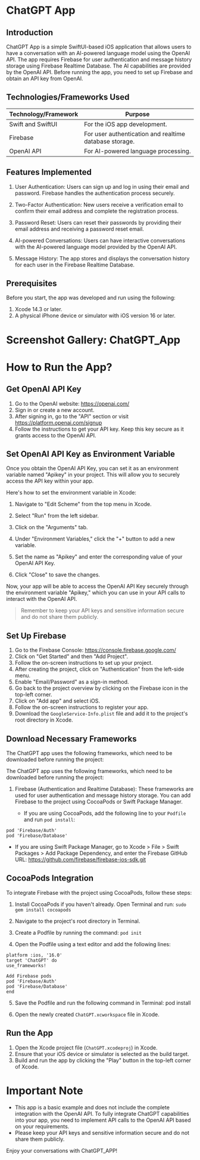 # ChatGPT App

## Introduction
ChatGPT App is a simple SwiftUI-based iOS application that allows users to have a conversation with an AI-powered language model using the OpenAI API. The app requires Firebase for user authentication and message history storage using Firebase Realtime Database. The AI capabilities are provided by the OpenAI API. Before running the app, you need to set up Firebase and obtain an API key from OpenAI.

## Technologies/Frameworks Used

| Technology/Framework        | Purpose                                       |
|----------------------------|-----------------------------------------------|
| Swift and SwiftUI          | For the iOS app development.                 |
| Firebase                   | For user authentication and realtime database storage. |
| OpenAI API                 | For AI-powered language processing.         |

## Features Implemented

1. User Authentication: Users can sign up and log in using their email and password. Firebase handles the authentication process securely.

2. Two-Factor Authentication: New users receive a verification email to confirm their email address and complete the registration process.

3. Password Reset: Users can reset their passwords by providing their email address and receiving a password reset email.

4. AI-powered Conversations: Users can have interactive conversations with the AI-powered language model provided by the OpenAI API.

5. Message History: The app stores and displays the conversation history for each user in the Firebase Realtime Database.


## Prerequisites

Before you start, the app was developed and run using the following:

1. Xcode 14.3 or later.
2. A physical iPhone device or simulator with iOS version 16 or later.

# Screenshot Gallery: ChatGPT_App


# How to Run the App?

## Get OpenAI API Key

1. Go to the OpenAI website: https://openai.com/
2. Sign in or create a new account.
3. After signing in, go to the "API" section or visit https://platform.openai.com/signup
4. Follow the instructions to get your API key. Keep this key secure as it grants access to the OpenAI API.

## Set OpenAI API Key as Environment Variable

Once you obtain the OpenAI API Key, you can set it as an environment variable named "Apikey" in your project. This will allow you to securely access the API key within your app. 

Here's how to set the environment variable in Xcode:

1. Navigate to "Edit Scheme" from the top menu in Xcode.

2. Select "Run" from the left sidebar.

3. Click on the "Arguments" tab.

4. Under "Environment Variables," click the "+" button to add a new variable.

5. Set the name as "Apikey" and enter the corresponding value of your OpenAI API Key.

6. Click "Close" to save the changes.

Now, your app will be able to access the OpenAI API Key securely through the environment variable "Apikey," which you can use in your API calls to interact with the OpenAI API.

> Remember to keep your API keys and sensitive information secure and do not share them publicly.

## Set Up Firebase 

1. Go to the Firebase Console: https://console.firebase.google.com/
2. Click on "Get Started" and then "Add Project".
3. Follow the on-screen instructions to set up your project.
4. After creating the project, click on "Authentication" from the left-side menu.
5. Enable "Email/Password" as a sign-in method.
6. Go back to the project overview by clicking on the Firebase icon in the top-left corner.
7. Click on "Add app" and select iOS.
8. Follow the on-screen instructions to register your app.
9. Download the `GoogleService-Info.plist` file and add it to the project's root directory in Xcode.

## Download Necessary Frameworks

The ChatGPT app uses the following frameworks, which need to be downloaded before running the project:


The ChatGPT app uses the following frameworks, which need to be downloaded before running the project:

1. Firebase (Authentication and Realtime Database): These frameworks are used for user authentication and message history storage. You can add Firebase to the project using CocoaPods or Swift Package Manager.

   - If you are using CocoaPods, add the following line to your `Podfile` and run `pod install`:
```
pod 'Firebase/Auth'
pod 'Firebase/Database'
```

   - If you are using Swift Package Manager, go to Xcode > File > Swift Packages > Add Package Dependency, and enter the Firebase GitHub URL:
https://github.com/firebase/firebase-ios-sdk.git

## CocoaPods Integration

To integrate Firebase with the project using CocoaPods, follow these steps:

1. Install CocoaPods if you haven't already. Open Terminal and run:
```sudo gem install cocoapods```


2. Navigate to the project's root directory in Terminal.

3. Create a Podfile by running the command:
```pod init```


4. Open the Podfile using a text editor and add the following lines:
```
platform :ios, '16.0'
target 'ChatGPT' do
use_frameworks!

Add Firebase pods
pod 'Firebase/Auth'
pod 'Firebase/Database'
end
```
5. Save the Podfile and run the following command in Terminal:
pod install

6. Open the newly created `ChatGPT.xcworkspace` file in Xcode.


## Run the App

1. Open the Xcode project file (`ChatGPT.xcodeproj`) in Xcode.
2. Ensure that your iOS device or simulator is selected as the build target.
3. Build and run the app by clicking the "Play" button in the top-left corner of Xcode.

# Important Note

- This app is a basic example and does not include the complete integration with the OpenAI API. To fully integrate ChatGPT capabilities into your app, you need to implement API calls to the OpenAI API based on your requirements.
- Please keep your API keys and sensitive information secure and do not share them publicly.

Enjoy your conversations with ChatGPT_APP!

